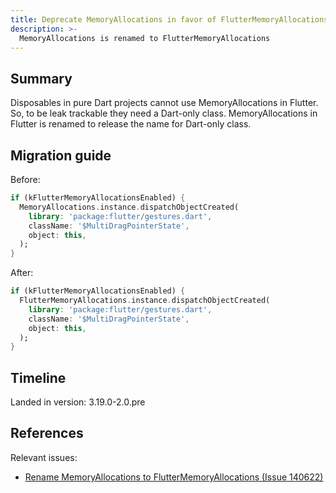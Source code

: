```yaml
---
title: Deprecate MemoryAllocations in favor of FlutterMemoryAllocations
description: >-
  MemoryAllocations is renamed to FlutterMemoryAllocations
---
```


## Summary

Disposables in pure Dart projects cannot use MemoryAllocations in Flutter. 
So, to be leak trackable they need a Dart-only class.
MemoryAllocations in Flutter is renamed to release the name
for Dart-only class.

## Migration guide

Before:

```dart 
if (kFlutterMemoryAllocationsEnabled) {
  MemoryAllocations.instance.dispatchObjectCreated(
    library: 'package:flutter/gestures.dart',
    className: '$MultiDragPointerState',
    object: this,
  );
}
```

After:

```dart 
if (kFlutterMemoryAllocationsEnabled) {
  FlutterMemoryAllocations.instance.dispatchObjectCreated(
    library: 'package:flutter/gestures.dart',
    className: '$MultiDragPointerState',
    object: this,
  );
}
```

## Timeline

Landed in version: 3.19.0-2.0.pre

## References

Relevant issues:

* [Rename MemoryAllocations to FlutterMemoryAllocations (Issue 140622)][]

[Rename MemoryAllocations to FlutterMemoryAllocations (Issue 140622)]: {{site.repo.flutter}}/issues/140622


